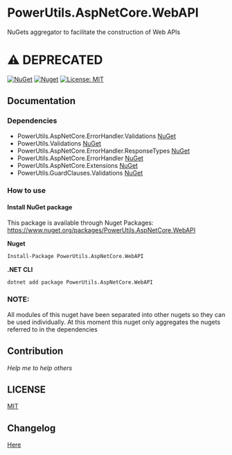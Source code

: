 # PowerUtils.AspNetCore.WebAPI
NuGets aggregator to facilitate the construction of Web APIs

# :warning: DEPRECATED

[![NuGet](https://img.shields.io/nuget/v/PowerUtils.AspNetCore.WebAPI.svg)](https://www.nuget.org/packages/PowerUtils.AspNetCore.WebAPI)
[![Nuget](https://img.shields.io/nuget/dt/PowerUtils.AspNetCore.WebAPI.svg)](https://www.nuget.org/packages/PowerUtils.AspNetCore.WebAPI)
[![License: MIT](https://img.shields.io/github/license/TechNobre/PowerUtils.AspNetCore.WebAPI.svg)](https://github.com/TechNobre/PowerUtils.AspNetCore.WebAPI/blob/main/LICENSE)



## Documentation

### Dependencies

- PowerUtils.AspNetCore.ErrorHandler.Validations [NuGet](https://www.nuget.org/packages/PowerUtils.AspNetCore.ErrorHandler.Validations/)
- PowerUtils.Validations [NuGet](https://www.nuget.org/packages/PowerUtils.Validations/)
- PowerUtils.AspNetCore.ErrorHandler.ResponseTypes [NuGet](https://www.nuget.org/packages/PowerUtils.AspNetCore.ErrorHandler.ResponseTypes/)
- PowerUtils.AspNetCore.ErrorHandler [NuGet](https://www.nuget.org/packages/PowerUtils.AspNetCore.ErrorHandler/)
- PowerUtils.AspNetCore.Extensions [NuGet](https://www.nuget.org/packages/PowerUtils.AspNetCore.Extensions/)
- PowerUtils.GuardClauses.Validations [NuGet](https://www.nuget.org/packages/PowerUtils.GuardClauses.Validations/)


### How to use

#### Install NuGet package
This package is available through Nuget Packages: https://www.nuget.org/packages/PowerUtils.AspNetCore.WebAPI

**Nuget**
```bash
Install-Package PowerUtils.AspNetCore.WebAPI
```

**.NET CLI**
```
dotnet add package PowerUtils.AspNetCore.WebAPI
```



### NOTE:

All modules of this nuget have been separated into other nugets so they can be used individually. At this moment this nuget only aggregates the nugets referred to in the dependencies



## Contribution

*Help me to help others*




## LICENSE

[MIT](https://github.com/TechNobre/PowerUtils.AspNetCore.WebAPI/blob/main/LICENSE)



## Changelog

[Here](./CHANGELOG.md)
